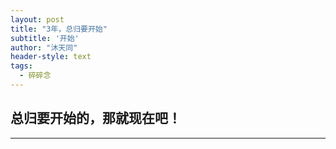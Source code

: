 ```yaml
---
layout: post
title: "3年，总归要开始"
subtitle: '开始'
author: "沐天同"
header-style: text
tags:
  - 碎碎念
---
```


## 总归要开始的，那就现在吧！
---



